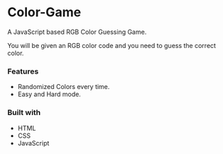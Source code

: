 # Color-Game
A JavaScript based RGB Color Guessing Game.

You will be given an RGB color code and you need to guess the correct color.

### Features
* Randomized Colors every time.
* Easy and Hard mode.

### Built with
* HTML 
* CSS
* JavaScript
